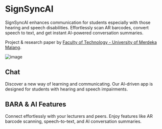 # SignSyncAI

SignSyncAI enhances communication for students especially with those hearing and speech disabilities. Effortlessly scan AR barcodes, convert speech to text, and get instant AI-powered conversation summaries.

Project & research paper by [Faculty of Technology - University of Merdeka Malang](https://fti.unmer.ac.id/).

![image](https://github.com/yarabramasta/sign-sync-ai/assets/68318936/6075d888-9245-4034-b34d-e72a61bcfe86)

## Chat

Discover a new way of learning and communicating.
Our AI-driven app is designed for students with hearing and speech impairments.

## BARA & AI Features

Connect effortlessly with your lecturers and peers.
Enjoy features like AR barcode scanning, speech-to-text, and AI conversation summaries.

